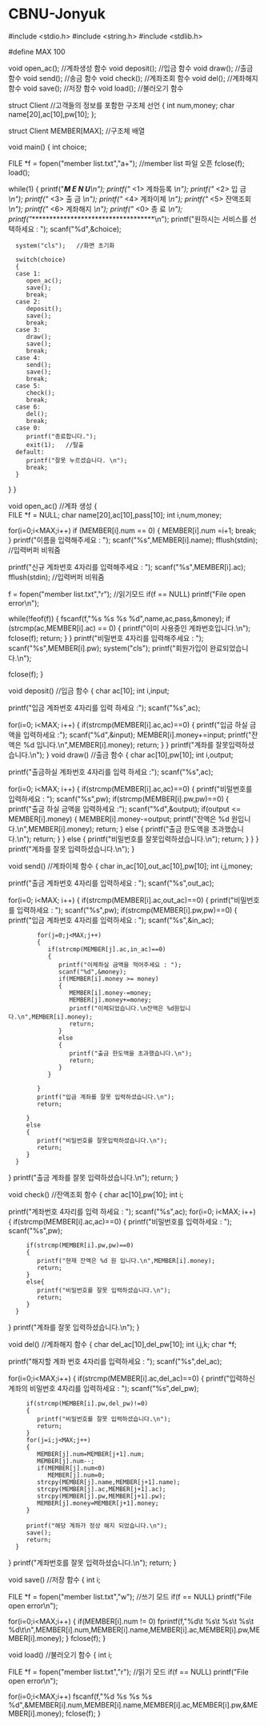# CBNU-Jonyuk
#include <stdio.h>
#include <string.h>
#include <stdlib.h>

#define MAX 100

void open_ac();   //계좌생성 함수
void deposit();   //입금 함수
void draw();   //출금 함수
void send();   //송금 함수
void check();   //계좌조회 함수
void del();      //계좌해지 함수
void save();   //저장 함수
void load();   //불러오기 함수


struct Client   //고객들의 정보를 포함한 구조체 선언
{
   int num,money;
   char name[20],ac[10],pw[10];
}; 

struct Client MEMBER[MAX];   //구조체 배열

void main()
{
   int choice;
   
   FILE *f = fopen("member list.txt","a+");   //member list 파일 오픈
   fclose(f);
   load();

   while(1)
   {
      printf("***************M E N U**************\n");
      printf("*           <1> 계좌등록           *\n");
      printf("*           <2> 입    금           *\n");
      printf("*           <3> 출    금           *\n");
      printf("*           <4> 계좌이체           *\n");
      printf("*           <5> 잔액조회           *\n");
      printf("*           <6> 계좌해지           *\n");
      printf("*           <0> 종    료           *\n");
      printf("************************************\n");
      printf("원하시는 서비스를 선택하세요 : ");
      scanf("%d",&choice);

      system("cls");   //화면 초기화

      switch(choice)
      {
      case 1:  
         open_ac();
         save();
         break; 
      case 2:  
         deposit();
         save();
         break; 
      case 3:
         draw();
         save();
         break; 
      case 4:
         send();
         save();
         break; 
      case 5: 
         check();
         break;
      case 6:
         del();
         break;
      case 0:
         printf("종료합니다.");
         exit(1);   //탈출
      default:
         printf("잘못 누르셨습니다. \n"); 
         break;
      }
   }
}

void open_ac()      //계좌 생성
{   
   FILE *f = NULL;
   char name[20],ac[10],pass[10];
   int i,num,money;

   for(i=0;i<MAX;i++)
      if (MEMBER[i].num == 0)
      {
         MEMBER[i].num =i+1;
         break;
      }
   printf("이름을 입력해주세요 : ");
   scanf("%s",MEMBER[i].name);
   fflush(stdin);      //입력버퍼 비워줌

   printf("신규 계좌번호 4자리를 입력해주세요 : ");
   scanf("%s",MEMBER[i].ac);
   fflush(stdin);      //입력버퍼 비워줌

   f = fopen("member list.txt","r");   //읽기모드
   if(f == NULL)
   printf("File open error\n");

   while(!feof(f))
   {
      fscanf(f,"%s %s %s %d",name,ac,pass,&money);
      if (strcmp(ac,MEMBER[i].ac) == 0)
      {
         printf("이미 사용중인 계좌번호입니다.\n");
         fclose(f);
         return;
      }
   }
   printf("비밀번호 4자리를 입력해주세요 : ");
   scanf("%s",MEMBER[i].pw);
   system("cls");
   printf("회원가입이 완료되었습니다.\n");
      
   fclose(f);
}

void deposit()      //입금 함수
{
   char ac[10];
   int i,input;
   
   printf("입금 계좌번호 4자리를 입력 하세요 :");
   scanf("%s",ac);
   
   for(i=0; i<MAX; i++)
   {
      if(strcmp(MEMBER[i].ac,ac)==0)
      {
         printf("입금 하실 금액을 입력하세요 :");
         scanf("%d",&input);
         MEMBER[i].money+=input;
         printf("잔액은 %d 입니다.\n",MEMBER[i].money);
         return;
      }
   }
   printf("계좌를 잘못입력하셨습니다.\n");
}
void draw()      //출금 함수
{
   char ac[10],pw[10];
   int i,output;
   
   printf("출금하실 계좌번호 4자리를 입력 하세요 :");
   scanf("%s",ac);
   
   for(i=0; i<MAX; i++)
   {
      if(strcmp(MEMBER[i].ac,ac)==0)
      {
         printf("비밀번호를 입력하세요 : ");
         scanf("%s",pw);
         if(strcmp(MEMBER[i].pw,pw)==0)
         {
            printf("출금 하실 금액을 입력하세요 :");
            scanf("%d",&output);
            if(output <= MEMBER[i].money)
            {
               MEMBER[i].money-=output;
               printf("잔액은 %d 원입니다.\n",MEMBER[i].money);
               return;
            }
            else
            {
               printf("출금 한도액을 초과했습니다.\n");
               return;
            }
         }
         else
         {
            printf("비밀번호를 잘못입력하셨습니다.\n");
            return;
         }
      }
   }
   printf("계좌를 잘못 입력하셨습니다.\n");
}

void send()      //계좌이체 함수
{
   char in_ac[10],out_ac[10],pw[10];
   int i,j,money;
   
   printf("출금 계좌번호 4자리를 입력하세요 : ");
   scanf("%s",out_ac);
   
   for(i=0; i<MAX; i++)
   {
      if(strcmp(MEMBER[i].ac,out_ac)==0)
      {
         printf("비밀번호를 입력하세요 : ");
         scanf("%s",pw);
         if(strcmp(MEMBER[i].pw,pw)==0)
         {
            printf("입금 계좌번호 4자리를 입력하세요 : ");
            scanf("%s",&in_ac);

            for(j=0;j<MAX;j++)
            {
               if(strcmp(MEMBER[j].ac,in_ac)==0)
               {
                  printf("이체하실 금액을 적어주세요 : ");
                  scanf("%d",&money);
                  if(MEMBER[i].money >= money)
                  {
                     MEMBER[i].money-=money;
                     MEMBER[j].money+=money;
                     printf("이체되었습니다.\n잔액은 %d원입니다.\n",MEMBER[i].money);
                     return;
                  }
                  else
                  {
                     printf("출금 한도액을 초과했습니다.\n");
                     return;
                  }
               }
      
            }
            printf("입금 계좌를 잘못 입력하셨습니다.\n");
            return;

         }
         else
         {
            printf("비밀번호를 잘못입력하셨습니다.\n");
            return;
         }
      }
   }
   printf("출금 계좌를 잘못 입력하셨습니다.\n");
   return;
}

void check()   //잔액조회 함수
{
   char ac[10],pw[10];
   int i;
   
   printf("계좌번호 4자리를 입력 하세요 : ");
   scanf("%s",ac);
   for(i=0; i<MAX; i++)
   {
      if(strcmp(MEMBER[i].ac,ac)==0)
      {
         printf("비밀번호를 입력하세요 : ");
         scanf("%s",pw);

         if(strcmp(MEMBER[i].pw,pw)==0)
         {
            printf("현재 잔액은 %d 원 입니다.\n",MEMBER[i].money);
            return;
         }
         else{
            printf("비밀번호를 잘못 입력하셨습니다.\n");
            return;
         }
      }
   }
   printf("계좌를 잘못 입력하셨습니다.\n");
}

void del()      //계좌해지 함수
{
   char del_ac[10],del_pw[10];
   int i,j,k;
   char *f;

   printf("해지할 계좌 번호 4자리를 입력하세요 : ");
   scanf("%s",del_ac);

   for(i=0;i<MAX;i++)
   {
      if(strcmp(MEMBER[i].ac,del_ac)==0)
      {
         printf("입력하신 계좌의 비밀번호 4자리를 입력하세요 : ");
         scanf("%s",del_pw);

         if(strcmp(MEMBER[i].pw,del_pw)!=0)
         {
            printf("비밀번호를 잘못 입력하셨습니다.\n");
            return;
         }
         for(j=i;j<MAX;j++)
         {
            MEMBER[j].num=MEMBER[j+1].num;
            MEMBER[j].num--;
            if(MEMBER[j].num<0)
               MEMBER[j].num=0;
            strcpy(MEMBER[j].name,MEMBER[j+1].name);
            strcpy(MEMBER[j].ac,MEMBER[j+1].ac);
            strcpy(MEMBER[j].pw,MEMBER[j+1].pw);
            MEMBER[j].money=MEMBER[j+1].money;
         }
         
         printf("해당 계좌가 정상 해지 되었습니다.\n");
         save();
         return;
      }
   }
   printf("계좌번호를 잘못 입력하셨습니다.\n");
   return;
}

void save()      //저장 함수
{
   int i;

   FILE *f = fopen("member list.txt","w");      //쓰기 모드
   if(f == NULL)
   printf("File open error\n");
   
   for(i=0;i<MAX;i++)
   {
      if(MEMBER[i].num != 0)
         fprintf(f,"%d\t %s\t %s\t %s\t %d\t\n",MEMBER[i].num,MEMBER[i].name,MEMBER[i].ac,MEMBER[i].pw,MEMBER[i].money);
   }
   fclose(f);
}

void load()      //불러오기 함수
{
   int i;

   FILE *f = fopen("member list.txt","r");      //읽기 모드
   if(f == NULL)
   printf("File open error\n");
   
   for(i=0;i<MAX;i++)
      fscanf(f,"%d %s %s %s %d",&MEMBER[i].num,MEMBER[i].name,MEMBER[i].ac,MEMBER[i].pw,&MEMBER[i].money);
   fclose(f);
}
